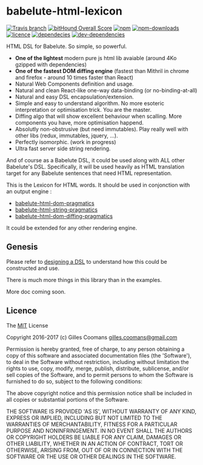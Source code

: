 # babelute-html-lexicon

[![Travis branch](https://img.shields.io/travis/nomocas/babelute-html-lexicon/master.svg)](https://travis-ci.org/nomocas/babelute-html-lexicon)
[![bitHound Overall Score](https://www.bithound.io/github/nomocas/babelute/badges/score.svg)](https://www.bithound.io/github/nomocas/babelute-html-lexicon)
[![npm](https://img.shields.io/npm/v/babelute-html-lexicon.svg)]()
[![npm-downloads](https://img.shields.io/npm/dm/babelute-html-lexicon.svg)]()
[![licence](https://img.shields.io/npm/l/babelute-html-lexicon.svg)]()
[![dependecies](https://img.shields.io/david/nomocas/babelute-html-lexicon.svg)]()
[![dev-dependencies](https://img.shields.io/david/dev/nomocas/babelute-html-lexicon.svg)]()

HTML DSL for Babelute. So simple, so powerful.

- __One of the lightest__ modern pure js html lib avaiable (around 4Ko gzipped with dependencies) 
- __One of the fastest DOM diffing engine__ (fastest than Mithril in chrome and firefox - around 10 times faster than React)
- Natural Web Components definition and usage.
- Natural and clean React-like one-way data-binding (or no-binding-at-all)
- Natural and easy DSL encapsulation/extension.
- Simple and easy to understand algorithm. No more esoteric interpretation or optimisation trick. You are the master.
- Diffing algo that will show excellent behaviour when scalling. More components you have, more optimisation happend.
- Absolutly non-obstrusive (but need immutables). Play really well with other libs (redux, immutables, jquery, ...).
- Perfectly isomorphic. (work in progress)
- Ultra fast server side string rendering.

And of course as a Babelute DSL, it could be used along with ALL other Babelute's DSL. 
Specifically, it will be used heavily as HTML translation target for any Babelute sentences that need HTML representation.

This is the Lexicon for HTML words. It should be used in conjonction with an output engine :
- [babelute-html-dom-pragmatics](https://github.com/nomocas/babelute-html-dom-pragmatics)
- [babelute-html-string-pragmatics](https://github.com/nomocas/babelute-html-string-pragmatics)
- [babelute-html-dom-diffing-pragmatics](https://github.com/nomocas/babelute-html-dom-diffing-pragmatics)

It could be extended for any other rendering engine.

## Genesis

Please refer to [designing a DSL](https://github.com/nomocas/babelute/blob/master/manual/designing-dsl.md) to understand how this could be constructed and use.

There is much more things in this library than in the examples.

More doc coming soon.

## Licence

The [MIT](http://opensource.org/licenses/MIT) License

Copyright 2016-2017 (c) Gilles Coomans <gilles.coomans@gmail.com>

Permission is hereby granted, free of charge, to any person obtaining a copy of this software and associated documentation files (the 'Software'), to deal in the Software without restriction, including without limitation the rights to use, copy, modify, merge, publish, distribute, sublicense, and/or sell copies of the Software, and to permit persons to whom the Software is furnished to do so, subject to the following conditions:

The above copyright notice and this permission notice shall be included in all copies or substantial portions of the Software.

THE SOFTWARE IS PROVIDED 'AS IS', WITHOUT WARRANTY OF ANY KIND, EXPRESS OR IMPLIED, INCLUDING BUT NOT LIMITED TO THE WARRANTIES OF MERCHANTABILITY, FITNESS FOR A PARTICULAR PURPOSE AND NONINFRINGEMENT. IN NO EVENT SHALL THE AUTHORS OR COPYRIGHT HOLDERS BE LIABLE FOR ANY CLAIM, DAMAGES OR OTHER LIABILITY, WHETHER IN AN ACTION OF CONTRACT, TORT OR OTHERWISE, ARISING FROM, OUT OF OR IN CONNECTION WITH THE SOFTWARE OR THE USE OR OTHER DEALINGS IN THE SOFTWARE.
